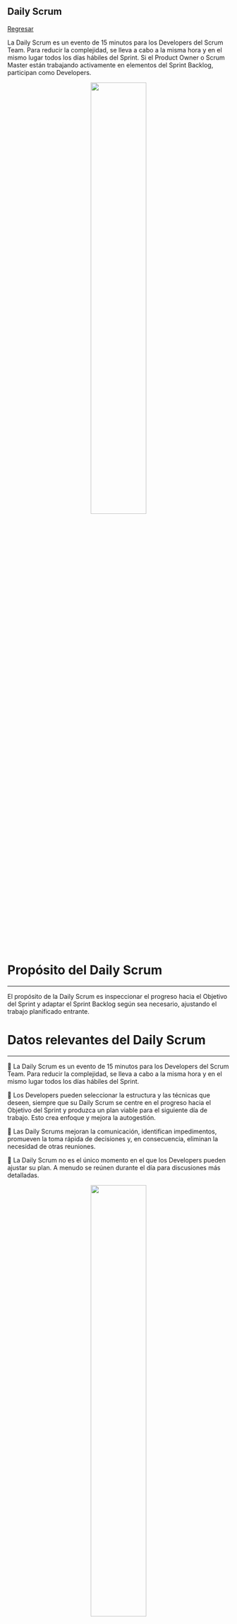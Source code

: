 ## Daily Scrum

[Regresar](/CodingBootcampsESPOL-SCRUM/)

La Daily Scrum es un evento de 15 minutos para los Developers del Scrum Team. Para reducir la complejidad, se lleva a cabo a la misma hora y en el mismo lugar todos los días hábiles del Sprint. Si el Product Owner o Scrum Master están trabajando activamente en elementos del Sprint Backlog,
participan como Developers.

<p align="center">
<img src="https://media.licdn.com/dms/image/C4E12AQGediXVFRNrhQ/article-cover_image-shrink_600_2000/0/1598629895169?e=2147483647&v=beta&t=rhWDy_uCmd4U9Ej99ePc47LuYizzS3VOdC9wl_-Wh2E" width="50%"/>
</p>

Propósito del Daily Scrum
===========

* * *
El propósito de la Daily Scrum es inspeccionar el progreso hacia el Objetivo del Sprint y adaptar el Sprint Backlog según sea necesario, ajustando el trabajo planificado entrante.

Datos relevantes del Daily Scrum
===========

* * *

🔹 La Daily Scrum es un evento de 15 minutos para los Developers del Scrum Team. Para reducir la complejidad, se lleva a cabo a la misma hora y en el mismo lugar todos los días hábiles del Sprint.

🔹 Los Developers pueden seleccionar la estructura y las técnicas que deseen, siempre que su Daily Scrum se centre en el progreso hacia el Objetivo del Sprint y produzca un plan viable para el siguiente día de trabajo. Esto crea enfoque y mejora la autogestión.

🔹 Las Daily Scrums mejoran la comunicación, identifican impedimentos, promueven la toma rápida de decisiones y, en consecuencia, eliminan la necesidad de otras reuniones.

🔹 La Daily Scrum no es el único momento en el que los Developers pueden ajustar su plan. A menudo se reúnen durante el día para discusiones más detalladas. 

<p align="center">
<img src="https://images.adsttc.com/media/images/58e5/3e1a/e58e/ce64/2400/0205/original/finish.gif?1491418646" width="50%"/>
</p>

Resumen del Daily Scrum
===========

* * *

🔹 **Objetivo:** Ordenar e informar al equipo sobre las tareas realizadas y por realizar. 

🔹 **Cuándo se realiza:** diariamente.

🔹 **Participantes:** únicamente el development team.

🔹 **Qué temas se tratan:**

+   Qué se hizo ayer para llegar al Objetivo del Sprint.

+   En qué voy a trabajar hoy para llegar al  Objetivo del Sprint.

+   Qué impedimentos veo para llegar al  Objetivo del Sprint.

🔹 **Duración:** 15 minutos

Referencias 
===========

* * *

* Los 5 eventos Scrum y las claves para llevarlos a la práctica. Retrieved 28 February 2023, from [https://www.cabsa.es/blog/5-eventos-scrum-y-sus-claves](https://www.cabsa.es/blog/5-eventos-scrum-y-sus-claves) 